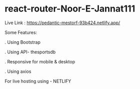 # react-router-Noor-E-Jannat111

Live Link : https://pedantic-mestorf-93b424.netlify.app/

Some Features:

. Using Bootstrap

. Using API- thesportsdb

. Responsive for mobile & desktop

. Using axios

For live hosting using - NETLIFY

